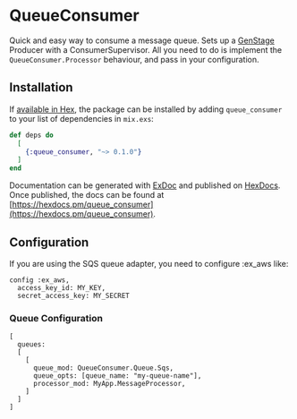 # QueueConsumer

Quick and easy way to consume a message queue. Sets up a [GenStage](https://github.com/elixir-lang/gen_stage) Producer with
a ConsumerSupervisor. All you need to do is implement the `QueueConsumer.Processor` behaviour, and pass in your configuration.

## Installation
 
If [available in Hex](https://hex.pm/docs/publish), the package can be installed
by adding `queue_consumer` to your list of dependencies in `mix.exs`:

```elixir
def deps do
  [
    {:queue_consumer, "~> 0.1.0"}
  ]
end
```

Documentation can be generated with [ExDoc](https://github.com/elixir-lang/ex_doc)
and published on [HexDocs](https://hexdocs.pm). Once published, the docs can
be found at [https://hexdocs.pm/queue_consumer](https://hexdocs.pm/queue_consumer).

## Configuration

If you are using the SQS queue adapter, you need to configure :ex_aws like:
```
config :ex_aws,
  access_key_id: MY_KEY,
  secret_access_key: MY_SECRET
```

### Queue Configuration
```
[
  queues:
  [
    [
      queue_mod: QueueConsumer.Queue.Sqs,
      queue_opts: [queue_name: "my-queue-name"],
      processor_mod: MyApp.MessageProcessor,
    ]
  ]
]
```
